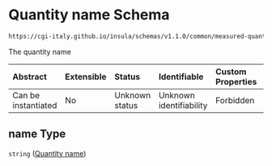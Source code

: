 # Quantity name Schema

```txt
https://cgi-italy.github.io/insula/schemas/v1.1.0/common/measured-quantity.schema.json#/properties/name
```

The quantity name

| Abstract            | Extensible | Status         | Identifiable            | Custom Properties | Additional Properties | Access Restrictions | Defined In                                                                                             |
| :------------------ | :--------- | :------------- | :---------------------- | :---------------- | :-------------------- | :------------------ | :----------------------------------------------------------------------------------------------------- |
| Can be instantiated | No         | Unknown status | Unknown identifiability | Forbidden         | Allowed               | none                | [measured-quantity.schema.json\*](schemas/common/measured-quantity.schema.json) |

## name Type

`string` ([Quantity name](measured-quantity-properties-quantity-name.md))
